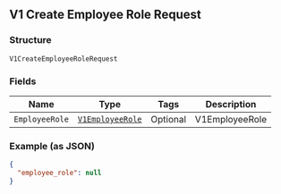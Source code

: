 ## V1 Create Employee Role Request

### Structure

`V1CreateEmployeeRoleRequest`

### Fields

| Name | Type | Tags | Description |
|  --- | --- | --- | --- |
| `EmployeeRole` | [`V1EmployeeRole`](/doc/models/v1-employee-role.md) | Optional | V1EmployeeRole |

### Example (as JSON)

```json
{
  "employee_role": null
}
```


